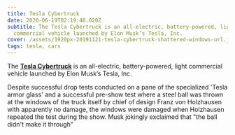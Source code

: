 ```yaml
---
title: Tesla Cybertruck
date: 2020-06-19T02:19:48.020Z
subtitle: The Tesla Cybertruck is an all-electric, battery-powered, light
  commercial vehicle launched by Elon Musk’s Tesla, Inc.
cover: /assets/1920px-20191121-tesla-cybertruck-shattered-windows-url.jpg
tags: tesla, cars
---
```


The **[Tesla Cybertruck](https://en.wikipedia.org/wiki/Tesla_Cybertruck)** is an all-electric, battery-powered, light commercial vehicle launched by Elon Musk’s Tesla, Inc.

Despite successful drop tests conducted on a pane of the specialized 'Tesla armor glass' and a successful pre-show test where a steel ball was thrown at the windows of the truck itself by chief of design Franz von Holzhausen with apparently no damage, the windows were damaged when Holzhausen repeated the test during the show. Musk jokingly exclaimed that "the ball didn't make it through" 